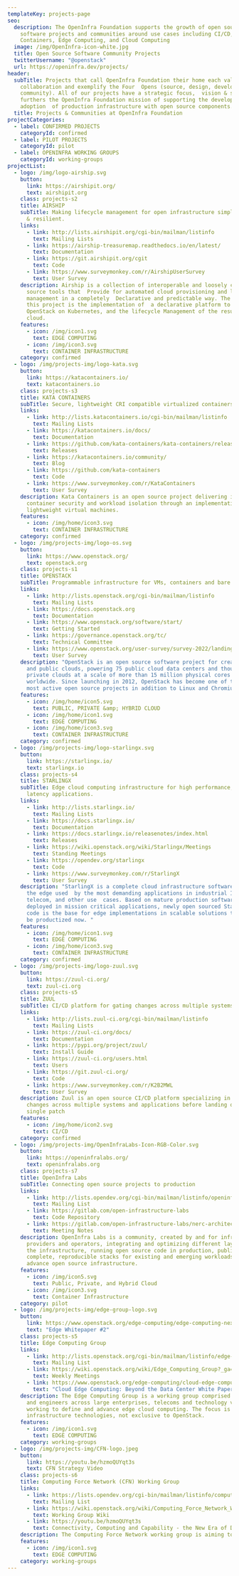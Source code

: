 ```yaml
---
templateKey: projects-page
seo:
  description: The OpenInfra Foundation supports the growth of open source
    software projects and communities around use cases including CI/CD,
    Containers, Edge Computing, and Cloud Computing
  image: /img/OpenInfra-icon-white.jpg
  title: Open Source Software Community Projects
  twitterUsername: "@openstack"
  url: https://openinfra.dev/projects/
header:
  subTitle: Projects that call OpenInfra Foundation their home each value open
    collaboration and exemplify the Four  Opens (source, design, development,
    community). All of our projects have a strategic focus,  vision & scope that
    furthers the OpenInfra Foundation mission of supporting the development and
    adoption  of production infrastructure with open source components.
  title: Projects & Communities at OpenInfra Foundation
projectCategories:
  - label: CONFIRMED PROJECTS
    categoryId: confirmed
  - label: PILOT PROJECTS
    categoryId: pilot
  - label: OPENINFRA WORKING GROUPS
    categoryId: working-groups
projectList:
  - logo: /img/logo-airship.svg
    button:
      link: https://airshipit.org/
      text: airshipit.org
    class: projects-s2
    title: AIRSHIP
    subTitle: Making lifecycle management for open infrastructure simple, repeatable
      & resilient.
    links:
      - link: http://lists.airshipit.org/cgi-bin/mailman/listinfo
        text: Mailing Lists
      - link: https://airship-treasuremap.readthedocs.io/en/latest/
        text: Documentation
      - link: https://git.airshipit.org/cgit
        text: Code
      - link: https://www.surveymonkey.com/r/AirshipUserSurvey
        text: User Survey
    description: Airship is a collection of interoperable and loosely coupled open
      source tools that  Provide for automated cloud provisioning and life cycle
      management in a completely  Declarative and predictable way. The focus of
      this project is the implementation of  a declarative platform to introduce
      OpenStack on Kubernetes, and the lifecycle Management of the resulting
      cloud.
    features:
      - icon: /img/icon1.svg
        text: EDGE COMPUTING
      - icon: /img/icon3.svg
        text: CONTAINER INFRASTRUCTURE
    category: confirmed
  - logo: /img/projects-img/logo-kata.svg
    button:
      link: https://katacontainers.io/
      text: katacontainers.io
    class: projects-s3
    title: KATA CONTAINERS
    subTitle: Secure, lightweight CRI compatible virtualized containers.
    links:
      - link: http://lists.katacontainers.io/cgi-bin/mailman/listinfo
        text: Mailing Lists
      - link: https://katacontainers.io/docs/
        text: Documentation
      - link: https://github.com/kata-containers/kata-containers/releases
        text: Releases
      - link: https://katacontainers.io/community/
        text: Blog
      - link: https://github.com/kata-containers
        text: Code
      - link: https://www.surveymonkey.com/r/KataContainers
        text: User Survey
    description: Kata Containers is an open source project delivering increased
      container security and workload isolation through an implementation of
      lightweight virtual machines.
    features:
      - icon: /img/home/icon3.svg
        text: CONTAINER INFRASTRUCTURE
    category: confirmed
  - logo: /img/projects-img/logo-os.svg
    button:
      link: https://www.openstack.org/
      text: openstack.org
    class: projects-s1
    title: OPENSTACK
    subTitle: Programmable infrastructure for VMs, containers and bare metal.
    links:
      - link: http://lists.openstack.org/cgi-bin/mailman/listinfo
        text: Mailing Lists
      - link: https://docs.openstack.org
        text: Documentation
      - link: https://www.openstack.org/software/start/
        text: Getting Started
      - link: https://governance.openstack.org/tc/
        text: Technical Committee
      - link: https://www.openstack.org/user-survey/survey-2022/landing
        text: User Survey
    description: "OpenStack is an open source software project for creating private
      and public clouds, powering 75 public cloud data centers and thousands of
      private clouds at a scale of more than 15 million physical cores
      worldwide. Since launching in 2012, OpenStack has become one of the top 3
      most active open source projects in addition to Linux and Chromium. "
    features:
      - icon: /img/home/icon5.svg
        text: PUBLIC, PRIVATE &amp; HYBRID CLOUD
      - icon: /img/home/icon1.svg
        text: EDGE COMPUTING
      - icon: /img/home/icon3.svg
        text: CONTAINER INFRASTRUCTURE
    category: confirmed
  - logo: /img/projects-img/logo-starlingx.svg
    button:
      link: https://starlingx.io/
      text: starlingx.io
    class: projects-s4
    title: STARLINGX
    subTitle: Edge cloud computing infrastructure for high performance, ultra-low
      latency applications.
    links:
      - link: http://lists.starlingx.io/
        text: Mailing Lists
      - link: https://docs.starlingx.io/
        text: Documentation
      - link: https://docs.starlingx.io/releasenotes/index.html
        text: Releases
      - link: https://wiki.openstack.org/wiki/Starlingx/Meetings
        text: Standing Meetings
      - link: https://opendev.org/starlingx
        text: Code
      - link: https://www.surveymonkey.com/r/StarlingX
        text: User Survey 
    description: "StarlingX is a complete cloud infrastructure software stack for
      the edge used  by the most demanding applications in industrial IoT,
      telecom, and other use  cases. Based on mature production software
      deployed in mission critical applications, newly open sourced StarlingX
      code is the base for edge implementations in scalable solutions that can
      be productized now. "
    features:
      - icon: /img/home/icon1.svg
        text: EDGE COMPUTING
      - icon: /img/home/icon3.svg
        text: CONTAINER INFRASTRUCTURE
    category: confirmed
  - logo: /img/projects-img/logo-zuul.svg
    button:
      link: https://zuul-ci.org/
      text: zuul-ci.org
    class: projects-s5
    title: ZUUL
    subTitle: CI/CD platform for gating changes across multiple systems/repos.
    links:
      - link: http://lists.zuul-ci.org/cgi-bin/mailman/listinfo
        text: Mailing Lists
      - link: https://zuul-ci.org/docs/
        text: Documentation
      - link: https://pypi.org/project/zuul/
        text: Install Guide
      - link: https://zuul-ci.org/users.html
        text: Users
      - link: https://git.zuul-ci.org/
        text: Code
      - link: https://www.surveymonkey.com/r/K2B2MWL
        text: User Survey
    description: Zuul is an open source CI/CD platform specializing in gating
      changes across multiple systems and applications before landing on a
      single patch
    features:
      - icon: /img/home/icon2.svg
        text: CI/CD
    category: confirmed
  - logo: /img/projects-img/OpenInfraLabs-Icon-RGB-Color.svg
    button:
      link: https://openinfralabs.org/
      text: openinfralabs.org
    class: projects-s7
    title: OpenInfra Labs
    subTitle: Connecting open source projects to production
    links:
      - link: http://lists.opendev.org/cgi-bin/mailman/listinfo/openinfralabs
        text: Mailing List
      - link: https://gitlab.com/open-infrastructure-labs
        text: Code Repository
      - link: https://gitlab.com/open-infrastructure-labs/nerc-architecture
        text: Meeting Notes
    description: OpenInfra Labs is a community, created by and for infrastructure
      providers and operators, integrating and optimizing different layers of
      the infrastructure, running open source code in production, publishing
      complete, reproducible stacks for existing and emerging workloads, to
      advance open source infrastructure.
    features:
      - icon: /img/icon5.svg
        text: Public, Private, and Hybrid Cloud
      - icon: /img/icon3.svg
        text: Container Infrastructure
    category: pilot
  - logo: /img/projects-img/edge-group-logo.svg
    button:
      link: https://www.openstack.org/edge-computing/edge-computing-next-steps-in-architecture-design-and-testing
      text: "Edge Whitepaper #2"
    class: projects-s5
    title: Edge Computing Group
    links:
      - link: http://lists.openstack.org/cgi-bin/mailman/listinfo/edge-computing
        text: Mailing List
      - link: https://wiki.openstack.org/wiki/Edge_Computing_Group?_ga=2.89217689.361772780.1598227486-61533541.1515512744
        text: Weekly Meetings
      - link: https://www.openstack.org/edge-computing/cloud-edge-computing-beyond-the-data-center?lang=en_US
        text: "Cloud Edge Computing: Beyond the Data Center White Paper"
    description: The Edge Computing Group is a working group comprised of architects
      and engineers across large enterprises, telecoms and technology vendors
      working to define and advance edge cloud computing. The focus is open
      infrastructure technologies, not exclusive to OpenStack.
    features:
      - icon: /img/icon1.svg
        text: EDGE COMPUTING
    category: working-groups
  - logo: /img/projects-img/CFN-logo.jpeg
    button:
      link: https://youtu.be/hzmoQUYqt3s
      text: CFN Strategy Video
    class: projects-s6
    title: Computing Force Network (CFN) Working Group
    links:
      - link: https://lists.opendev.org/cgi-bin/mailman/listinfo/computing-force-network
        text: Mailing List
      - link: https://wiki.openstack.org/wiki/Computing_Force_Network_Working_Group
        text: Working Group Wiki
      - link: https://youtu.be/hzmoQUYqt3s
        text: Connectivity, Computing and Capability - the New Era of Digital Infrastructure
    description: The Computing Force Network working group is aiming to formulate solutions for common challenges with using related technologies, promoting technical implementations, and gradually building the next generation of open infrastructure.
    features:
      - icon: /img/icon1.svg
        text: EDGE COMPUTING
    category: working-groups
---
```

